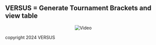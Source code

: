 ## VERSUS = Generate Tournament Brackets and view table

<p align="center">
  <img src="output.gif" alt="Video">
</p>

copyright 2024 VERSUS